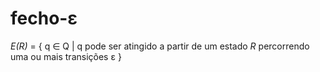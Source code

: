 # fecho-ε

*E(R)* = { q ∈ Q | q pode ser atingido a partir de um estado *R* percorrendo uma ou mais transições ε }
